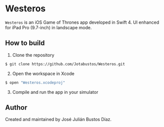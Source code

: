 # Westeros
`Westeros` is an iOS Game of Thrones app developed in Swift 4. UI enhanced for iPad Pro (9.7-inch) in landscape mode.

## How to build

1) Clone the repository

```bash
$ git clone https://github.com/Jotabustos/Westeros.git
```

2) Open the workspace in Xcode

```bash
$ open "Westeros.xcodeproj"
```

3) Compile and run the app in your simulator

## Author

Created and maintained by José Julián Bustos Díaz.

